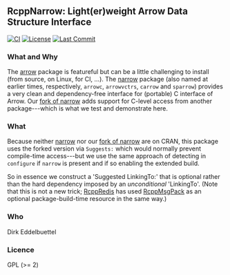 
## RcppNarrow: Light(er)weight Arrow Data Structure Interface

[![CI](https://github.com/eddelbuettel/rcppnarrow/actions/workflows/ci.yaml/badge.svg)](https://github.com/eddelbuettel/rcppnarrow/actions/workflows/ci.yaml)
[![License](https://eddelbuettel.github.io/badges/GPL2+.svg)](https://www.gnu.org/licenses/gpl-2.0.html)
[![Last Commit](https://img.shields.io/github/last-commit/eddelbuettel/rcppnarrow)](https://github.com/eddelbuettel/rcppnarrow)

### What and Why

The [arrow](https://cloud.r-project.org/package=arrow) package is featureful but can be a little challenging to install (from source, on Linux, for CI, ...).
The [narrow](https://github.com/paleolimbot/narrow) package (also named at earlier times, respectively, `arrowc`, `arrowvctrs`, `carrow` and `sparrow`) provides a very clean and dependency-free interface for (portable) C interface of Arrow.
Our [fork of narrow](https://github.com/eddelbuettel/narrow) adds support for C-level access from another package---which is what we test and demonstrate here.

### What

Because neither [narrow](https://github.com/paleolimbot/narrow) nor our [fork of
narrow](https://github.com/eddelbuettel/narrow) are on CRAN, this package uses the forked version
via `Suggests:` which would normally prevent compile-time access---but we use the same approach of
detecting in `configure` if `narrow` is present and if so enabling the extended build.

So in essence we construct a 'Suggested LinkingTo:' that is optional rather than the hard dependency
imposed by an _unconditional_ 'LinkingTo'.
(Note that this is not a new trick; [RcppRedis](https://cloud.r-project.org/package=RcppRedis) has used
[RcppMsgPack](https://cloud.r-project.org/package=RcppMsgPack) as an optional package-build-time
resource in the same way.)

### Who

Dirk Eddelbuettel

### Licence

GPL (>= 2)
